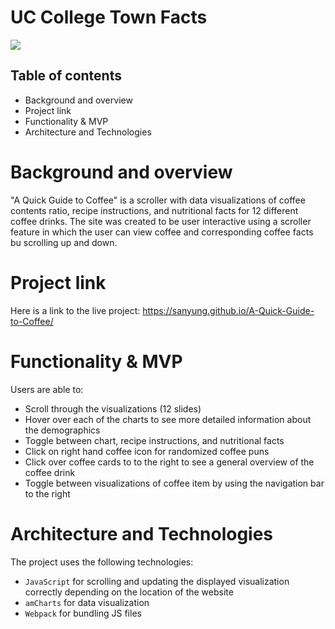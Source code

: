 # UC College Town Facts
<img src=".src/resources/readme.png">

## Table of contents
* Background and overview
* Project link
* Functionality & MVP
* Architecture and Technologies

# Background and overview
"A Quick Guide to Coffee" is a scroller with data visualizations of coffee contents ratio, recipe instructions, and nutritional facts for 12 different coffee drinks. The site was created to be user interactive using a scroller feature in which the user can view coffee and corresponding coffee facts bu scrolling up and down.
# Project link
Here is a link to the live project: https://sanyung.github.io/A-Quick-Guide-to-Coffee/

# Functionality & MVP
Users are able to: 
* Scroll through the visualizations (12 slides)
* Hover over each of the charts to see more detailed information about the demographics
* Toggle between chart, recipe instructions, and nutritional facts
* Click on right hand coffee icon for randomized coffee puns
* Click over coffee cards to to the right to see a general overview of the coffee drink
* Toggle between visualizations of coffee item by using the navigation bar to the right

# Architecture and Technologies
The project uses the following technologies:

* `JavaScript` for scrolling and updating the displayed visualization correctly depending on the location of the website
* `amCharts` for data visualization
* `Webpack` for bundling JS files

